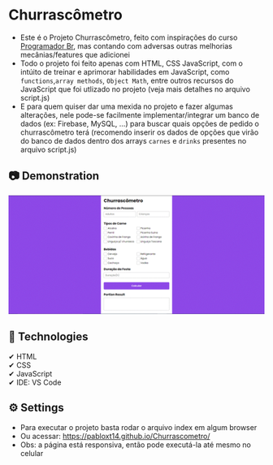 # Churrascômetro
- Este é o Projeto Churrascômetro, feito com inspirações do curso [Programador Br](https://programadorbr.com/), mas contando com adversas outras melhorias mecânias/features que adicionei
- Todo o projeto foi feito apenas com HTML, CSS JavaScript, com o intúito de treinar e aprimorar habilidades em JavaScript, como `functions`,`array methods`, `Object Math`, entre outros recursos do JavaScript que foi utlizado no projeto (veja mais detalhes no arquivo script.js) 
- E para quem quiser dar uma mexida no projeto e fazer algumas alterações, nele pode-se facilmente implementar/integrar um banco de dados (ex: Firebase, MySQL, ...) para buscar quais opções de pedido o churrascômetro terá (recomendo inserir os dados de opções que virão do banco de dados dentro dos arrays `carnes` e `drinks` presentes no arquivo script.js)

## 📷 Demonstration
<img src="./images/Demonstration_Churrascometro.gif" alt="Image de Demostração"> 

## 🚀 Technologies
✔ HTML
<br>
✔ CSS
<br>
✔ JavaScript
<br> 
✔ IDE: VS Code

## ⚙ Settings
* Para executar o projeto basta rodar o arquivo index em algum browser
* Ou acessar: https://pabloxt14.github.io/Churrascometro/
* Obs: a página está responsiva, então pode executá-la até mesmo no celular